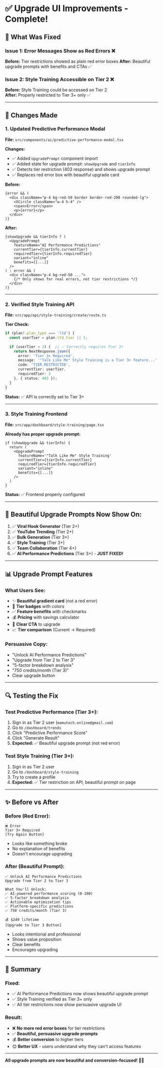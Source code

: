 # ✅ Upgrade UI Improvements - Complete!

## 🎨 **What Was Fixed**

### **Issue 1: Error Messages Show as Red Errors** ❌
**Before:** Tier restrictions showed as plain red error boxes
**After:** Beautiful upgrade prompts with benefits and CTAs ✅

### **Issue 2: Style Training Accessible on Tier 2** ❌
**Before:** Style Training could be accessed on Tier 2  
**After:** Properly restricted to Tier 3+ only ✅

---

## 🔧 **Changes Made**

### **1. Updated Predictive Performance Modal**
**File:** `src/components/ai/predictive-performance-modal.tsx`

**Changes:**
- ✅ Added `UpgradePrompt` component import
- ✅ Added state for upgrade prompt: `showUpgrade` and `tierInfo`
- ✅ Detects tier restriction (403 response) and shows upgrade prompt
- ✅ Replaces red error box with beautiful upgrade card

**Before:**
```tsx
{error && (
  <div className="p-4 bg-red-50 border border-red-200 rounded-lg">
    <XCircle className="w-4 h-4" />
    <span>Error</span>
    <p>{error}</p>
  </div>
)}
```

**After:**
```tsx
{showUpgrade && tierInfo ? (
  <UpgradePrompt
    featureName="AI Performance Predictions"
    currentTier={tierInfo.currentTier}
    requiredTier={tierInfo.requiredTier}
    variant="inline"
    benefits={[...]}
  />
) : error && (
  <div className="p-4 bg-red-50 ...">
    {/* Only shows for real errors, not tier restrictions */}
  </div>
)}
```

---

### **2. Verified Style Training API**
**File:** `src/app/api/style-training/create/route.ts`

**Tier Check:**
```typescript
if (plan?.plan_type === 'ltd') {
  const userTier = plan.ltd_tier || 1;
  
  if (userTier < 3) {  // ✅ Correctly requires Tier 3+
    return NextResponse.json({
      error: 'Tier 3+ Required',
      message: '"Talk Like Me" Style Training is a Tier 3+ feature...',
      code: 'TIER_RESTRICTED',
      currentTier: userTier,
      requiredTier: 3
    }, { status: 403 });
  }
}
```

**Status:** ✅ API is correctly set to Tier 3+

---

### **3. Style Training Frontend**
**File:** `src/app/dashboard/style-training/page.tsx`

**Already has proper upgrade prompt:**
```tsx
if (showUpgrade && tierInfo) {
  return (
    <UpgradePrompt
      featureName='"Talk Like Me" Style Training'
      currentTier={tierInfo.currentTier}
      requiredTier={tierInfo.requiredTier}
      variant="inline"
      benefits={[...]}
    />
  )
}
```

**Status:** ✅ Frontend properly configured

---

## 🎨 **Beautiful Upgrade Prompts Now Show On:**

1. ✅ **Viral Hook Generator** (Tier 2+)
2. ✅ **YouTube Trending** (Tier 2+)
3. ✅ **Bulk Generation** (Tier 3+)
4. ✅ **Style Training** (Tier 3+)
5. ✅ **Team Collaboration** (Tier 4+)
6. ✅ **AI Performance Predictions** (Tier 3+) - **JUST FIXED!**

---

## 📊 **Upgrade Prompt Features**

### **What Users See:**
- ✨ **Beautiful gradient card** (not a red error)
- 👑 **Tier badges** with colors
- ✅ **Feature benefits** with checkmarks
- 💰 **Pricing** with savings calculator
- 🚀 **Clear CTA** to upgrade
- 📈 **Tier comparison** (Current → Required)

### **Persuasive Copy:**
- "Unlock AI Performance Predictions"
- "Upgrade from Tier 2 to Tier 3"
- "5-factor breakdown analysis"
- "750 credits/month (Tier 3)"
- Clear upgrade button

---

## 🔍 **Testing the Fix**

### **Test Predictive Performance (Tier 3+):**
1. Sign in as Tier 2 user (`mamutech.online@gmail.com`)
2. Go to `/dashboard/trends`
3. Click "Predictive Performance Score"
4. Click "Generate Result"
5. **Expected:** ✅ Beautiful upgrade prompt (not red error)

### **Test Style Training (Tier 3+):**
1. Sign in as Tier 2 user
2. Go to `/dashboard/style-training`
3. Try to create a profile
4. **Expected:** ✅ Tier restriction on API, beautiful prompt on page

---

## ✨ **Before vs After**

### **Before (Red Error):**
```
❌ Error
Tier 3+ Required
[Try Again Button]
```
- Looks like something broke
- No explanation of benefits
- Doesn't encourage upgrading

### **After (Beautiful Prompt):**
```
✅ Unlock AI Performance Predictions
Upgrade from Tier 2 to Tier 3

What You'll Unlock:
✅ AI-powered performance scoring (0-100)
✅ 5-factor breakdown analysis
✅ Actionable optimization tips
✅ Platform-specific predictions
✅ 750 credits/month (Tier 3)

💰 $249 lifetime
[Upgrade to Tier 3 Button]
```
- Looks intentional and professional
- Shows value proposition
- Clear benefits
- Encourages upgrading

---

## 🎉 **Summary**

### **Fixed:**
- ✅ AI Performance Predictions now shows beautiful upgrade prompt
- ✅ Style Training verified as Tier 3+ only
- ✅ All tier restrictions now show persuasive upgrade UI

### **Result:**
- ❌ **No more red error boxes** for tier restrictions
- ✅ **Beautiful, persuasive upgrade prompts**
- 💰 **Better conversion** to higher tiers
- 😊 **Better UX** - users understand why they can't access features

---

**All upgrade prompts are now beautiful and conversion-focused! 🎨✨**


